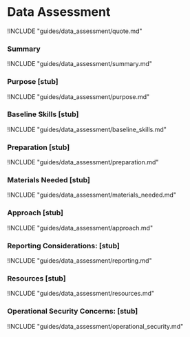 # Data Assessment

!INCLUDE "guides/data_assessment/quote.md"

### Summary

!INCLUDE "guides/data_assessment/summary.md"

### Purpose [stub]

!INCLUDE "guides/data_assessment/purpose.md"

### Baseline Skills [stub]

!INCLUDE "guides/data_assessment/baseline_skills.md"

### Preparation [stub]

!INCLUDE "guides/data_assessment/preparation.md"

### Materials Needed [stub]

!INCLUDE "guides/data_assessment/materials_needed.md"

### Approach [stub]

!INCLUDE "guides/data_assessment/approach.md"

### Reporting Considerations: [stub]

!INCLUDE "guides/data_assessment/reporting.md"

### Resources [stub]

!INCLUDE "guides/data_assessment/resources.md"

### Operational Security Concerns: [stub]

!INCLUDE "guides/data_assessment/operational_security.md"
